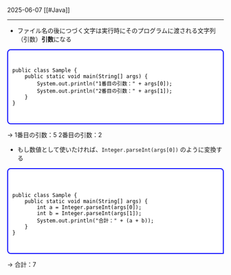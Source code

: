 2025-06-07
[[#Java]]

---
- ファイル名の後につづく文字は実行時にそのプログラムに渡される文字列（引数）**引数**になる


<div style="
  border: 2px solid blue;
  background-color: white;
  padding: 10px; 
  border-radius: 8px 8px 0px 8px;
  color: black;
  font-family: monospace;
  white-space: pre;
">
<pre><code>public class Sample {
    public static void main(String[] args) {
        System.out.println("1番目の引数：" + args[0]);
        System.out.println("2番目の引数：" + args[1]);
    }
}</code></pre>
</div>

→
1番目の引数：5
2番目の引数：2

- もし数値として使いたければ、`Integer.parseInt(args[0])` のように変換する

<div style="
  border: 2px solid blue;
  background-color: white;
  padding: 10px; 
  border-radius: 8px 8px 0px 8px;
  color: black;
  font-family: monospace;
  white-space: pre;
">
<pre><code>
public class Sample {
    public static void main(String[] args) {
        int a = Integer.parseInt(args[0]);
        int b = Integer.parseInt(args[1]);
        System.out.println("合計：" + (a + b));
    }
}</code></pre>
</div>

→
合計：7



